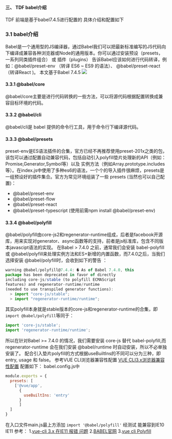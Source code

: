 
#### 三、 TDF babel介绍

TDF 前端是基于babel7.4.5进行配置的 具体介绍和配置如下

### 3.1 babel介绍

Babel是一个通用型的JS编译器，通过Babel我们可以把最新标准编写的JS代码向下编译成兼容各种浏览器或Node的通用版本。你可以通过安装预设（presets，一系列同类插件组合） 或 插件（plugins） 告诉Babel应该如何进行代码转译，例如：@babel/preset-env （转译 ES6 ~ ES9 的语法）、 @babel/preset-react （转译React )。
本文基于Babel 7.4.5
![](./image/3.1.png)

#### 3.3.1  @babel/core
@babel/core主要是进行代码转换的一些方法，可以将源代码根据配置转换成兼容目标环境的代码。
#### 3.3.2 @babel/cli
@babel/cli是 babel 提供的命令行工具，用于命令行下编译源代码。
#### 3.3.3 @babel/presets
preset-env是ES语法插件的合集，官方已经不再推荐使用preset-201x之类的包，该包可以通过配置自动兼容代码，包括自动引入polyfill垫片处理新的API（例如：Promise,Generator,Symbol等）以及 实例方法（例如Array.prototype.includes等）。在index.js中使用了多种es6的语法，一个个的导入插件很麻烦，presets是一组预设好的插件集合。官方为常见环境组装了一些 presets (当然也可以自己配置)：
-    @babel/preset-env
-    @babel/preset-flow
-    @babel/preset-react
-    @babel/preset-typescript
  (使用前需npm install @babel/preset-env)

#### 3.3.4 @babel/polyfill
@babel/polyfill由core-js2和regenerator-runtime组成，后者是facebook开源库，用来实现对generator、async函数等的支持，前者是js标准库，包含不同版本javascipt语法的实现。
在Babel > 7.4.0 之前，通常我们会安装 babel-polyfill 或 @babel/polyfill来处理实例方法和ES+新增的内置函数，而7.4.0之后，当我们选择安装 @babel/polyfill时，会收到如下的警告 ：
```javascript
warning @babel/polyfill@7.4.4: � As of Babel 7.4.0, this
package has been deprecated in favor of directly
including core-js/stable (to polyfill ECMAScript
features) and regenerator-runtime/runtime
(needed to use transpiled generator functions):
  > import "core-js/stable";
  > import "regenerator-runtime/runtime";
```
其实polyfill本身就是stable版本的core-js和regenerator-runtime的合集，即
`import @babel/polyfill`等同于：
```javascript
import 'core-js/stable';
import 'regenerator-runtime/runtime';
```
所以在针对Babel >= 7.4.0 的情况，我们需要安装 core-js 替代 babel-polyfill,而 regenerator-runtime 会在我们安装 @babel/runtime 时自动安装，所以不必单独安装了。
配合引入垫片polyfill的方式根据useBuiltIns的不同可以分为三种，即 entry, usage 和 false。
参考VUE CLI浏览器兼容性配置 [VUE CLI3.x浏览器兼容性配置](https://cli.vuejs.org/zh/guide/browser-compatibility.html#browserslist "VUE CLI3.x浏览器兼容性配置")
配置如下：
babel.config.js中
```javascript
module.exports = {
  presets: [
    ['@vue/app',
      {
        useBuiltIns: 'entry'
      }
      ]
  ]
}
```
在入口文件main.js最上方添加
`import '@babel/polyfill'`
经测试 能兼容到IE10 IE11
参考：
1.[vue-cli 3.x 在IE11 报错 问题](https://segmentfault.com/q/1010000016911284?_ea=4991793 "vue-cli 3.x 在IE11 报错 问题")
2.[BABEL官网](https://babeljs.io/docs/en/next/babel-preset-env.html#usebuiltins "BABEL官网")
3.[vue cli Polyfill](https://cli.vuejs.org/zh/guide/browser-compatibility.html#polyfill "vue cli Polyfill")
